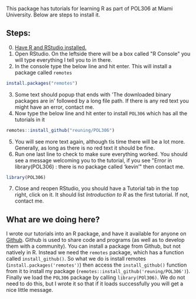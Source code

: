 This package has tutorials for learning R as part of POL306 at Miami University. Below are steps to install it. 

Steps:
------
0. [Have R and RStudio installed.](https://kevinreuning.com/resources/install_r/)
1. Open RStudio. On the leftside there will be a box called "R Console" you will type everything I tell you to in there.
2. In the console type the below line and hit enter. This will install a package called `remotes`
~~~~ R
install.packages("remotes")
~~~~
3. Some text should popup that ends with 'The downloaded binary packages are in'  followed by a long file path. If there is any red text you might have an error, contact me.
4. Now type the below line and hit enter to install `POL306` which has all the tutorials in it
~~~~ R
remotes::install_github("reuning/POL306")
~~~~
5. You will see more text again, although tis time there will be a lot more. Generally, as long as there is no red text it should be fine.
6. Run one last line to check to make sure everything worked. You should see a message welcoming you to the tutorial, if you see "Error in library(POL306) : there is no package called ‘kevin’" then contact me.
~~~~ R
library(POL306)
~~~~
7. Close and reopen RStudio, you should have a Tutorial tab in the top right, click on it. It should list *Introduction to R* as the first tutorial. If not, contact me.


What are we doing here?
------

I wrote our tutorials into an R package, and have it available for anyone on [Github](https://github.com/reuning/pol306). Github is used to share code and programs (as well as to develop them with a community). You can install a package from Github, but not natively in R. Instead we need the `remotes` package, which has a function called `install_github()`. So what we do is install remotes (`install.packages('remotes')`) then access the `install_github()` function from it to install my package (`remotes::install_github('reuning/POL306')`). Finally we load the `POL306` package by calling `library(POl306)`. We do not need to do this, but I wrote it so that if it loads successfully you will get a nice little message. 
